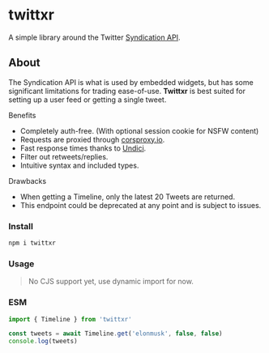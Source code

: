 # twittxr
A simple library around the Twitter [Syndication API](https://syndication.twitter.com/srv/timeline-profile/screen-name/elonmusk?showReplies=true).

## About
The Syndication API is what is used by embedded widgets, but has some significant limitations for trading ease-of-use. **Twittxr** is best suited for setting up a user feed or getting a single tweet.

Benefits
- Completely auth-free. (With optional session cookie for NSFW content)
- Requests are proxied through [corsproxy.io](https://corsproxy.io).
- Fast response times thanks to [Undici](https://github.com/nodejs/undici).
- Filter out retweets/replies.
- Intuitive syntax and included types.

Drawbacks
- When getting a Timeline, only the latest 20 Tweets are returned.
- This endpoint could be deprecated at any point and is subject to issues.

### Install
```bash
npm i twittxr
```

### Usage
> No CJS support yet, use dynamic import for now.

### ESM
```js
import { Timeline } from 'twittxr'

const tweets = await Timeline.get('elonmusk', false, false)
console.log(tweets)
```
